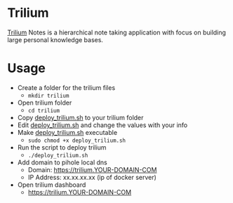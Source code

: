 # Trilium
[Trilium](https://github.com/zadam/trilium) Notes is a hierarchical note taking application with focus on building large personal knowledge bases.

# Usage
+ Create a folder for the trilium files 
  + ```mkdir trilium```
+ Open trilium folder
  + ```cd trilium```
+ Copy [deploy_trilium.sh](deploy_trilium.sh) to your trilium folder
+ Edit [deploy_trilium.sh](deploy_trilium.sh) and change the values with your info
+ Make [deploy_trilium.sh](deploy_trilium.sh) executable
  + ```sudo chmod +x deploy_trilium.sh```
+ Run the script to deploy trilium
  + ```./deploy_trilium.sh```
+ Add domain to pihole local dns
  + Domain: https://trilium.YOUR-DOMAIN-COM
  + IP Address: xx.xx.xx.xx (ip of docker server)
+ Open trilium dashboard
  + https://trilium.YOUR-DOMAIN-COM